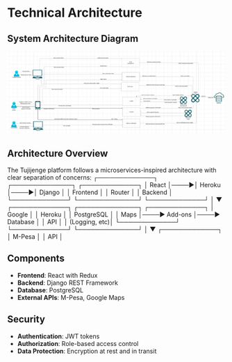 # Technical Architecture

## System Architecture Diagram
 ![Tujijenge System Architecture](../images/Screenshot%20from%202025-07-31%2019-42-35.png)

## Architecture Overview
The Tujijenge platform follows a microservices-inspired architecture with clear separation of concerns:
┌─────────────┐ ┌──────────────┐ ┌─────────────┐
│ React │────▶│ Heroku │────▶│ Django │
│ Frontend │ │ Router │ │ Backend │
└─────────────┘ └──────────────┘ └─────────────┘
│
▼
┌─────────────┐ ┌──────────────┐ ┌─────────────┐
│ Google │ │ Heroku │ │ PostgreSQL │
│ Maps │────▶ Add-ons │────▶ Database │
│ API │ │ (Logging, etc)│ └─────────────┘
└─────────────┘ └──────────────┘ │
▼
┌─────────────┐
│ M-Pesa │
│ API │



## Components
- **Frontend**: React with Redux
- **Backend**: Django REST Framework
- **Database**: PostgreSQL
- **External APIs**: M-Pesa, Google Maps

## Security
- **Authentication**: JWT tokens
- **Authorization**: Role-based access control
- **Data Protection**: Encryption at rest and in transit